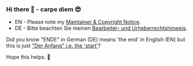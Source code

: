 ### Hi there 👋 - carpe diem 😎

* EN - Please note my [Maintainer & Copyright Notice](https://github.com/Zweihorn/Zweihorn_fascicle/blob/main/MAINTAINER.md).
* DE - Bitte beachten Sie meinen [Bearbeiter- und Urheberrechtshinweis](https://github.com/Zweihorn/Zweihorn_fascicle/blob/main/BEARBEITER.md).

Did you know "ENDE" in German (DE) means 'the end' in English (EN) but this is just ["Der Anfang" i.e. the 'start'](https://github.com/Zweihorn/Zweihorn_fascicle/blob/main/README.md)?

Hope this helps.
🌻
